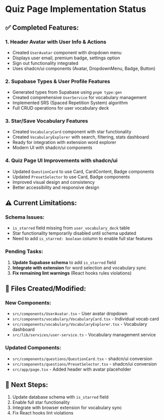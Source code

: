 # Quiz Page Implementation Status

## ✅ Completed Features:

### 1. Header Avatar with User Info & Actions
- Created `UserAvatar` component with dropdown menu
- Displays user email, premium badge, settings option
- Sign out functionality integrated
- Uses shadcn/ui components (Avatar, DropdownMenu, Badge, Button)

### 2. Supabase Types & User Profile Features
- Generated types from Supabase using `pnpm type:gen`
- Created comprehensive `UserService` for vocabulary management
- Implemented SRS (Spaced Repetition System) algorithm
- Full CRUD operations for user vocabulary deck

### 3. Star/Save Vocabulary Features
- Created `VocabularyCard` component with star functionality
- Created `VocabularyExplorer` with search, filtering, stats dashboard  
- Ready for integration with extension word explorer
- Modern UI with shadcn/ui components

### 4. Quiz Page UI Improvements with shadcn/ui
- Updated `QuestionCard` to use Card, CardContent, Badge components
- Updated `PresetSelector` to use Card, Badge components
- Improved visual design and consistency
- Better accessibility and responsive design

## ⚠️ Current Limitations:

### Schema Issues:
- `is_starred` field missing from `user_vocabulary_deck` table
- Star functionality temporarily disabled until schema updated
- Need to add `is_starred: boolean` column to enable full star features

### Pending Tasks:
1. **Update Supabase schema** to add `is_starred` field
2. **Integrate with extension** for word selection and vocabulary sync
3. **Fix remaining lint warnings** (React hooks rules violations)

## 🔧 Files Created/Modified:

### New Components:
- `src/components/UserAvatar.tsx` - User avatar dropdown
- `src/components/vocabulary/VocabularyCard.tsx` - Individual vocab card
- `src/components/vocabulary/VocabularyExplorer.tsx` - Vocabulary dashboard
- `src/lib/services/user-service.ts` - Vocabulary management service

### Updated Components:
- `src/components/questions/QuestionCard.tsx` - shadcn/ui conversion
- `src/components/questions/PresetSelector.tsx` - shadcn/ui conversion  
- `src/app/page.tsx` - Added header with avatar placeholder

## 🎯 Next Steps:
1. Update database schema with `is_starred` field
2. Enable full star functionality 
3. Integrate with browser extension for vocabulary sync
4. Fix React hooks lint violations